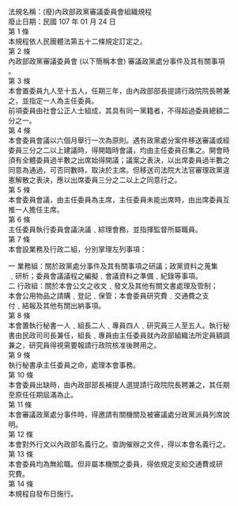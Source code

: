 法規名稱：(廢)內政部政黨審議委員會組織規程  
廢止日期：民國 107 年 01 月 24 日  
第 1 條  
本規程依人民團體法第五十二條規定訂定之。  
第 2 條  
內政部政黨審議委員會 (以下簡稱本會) 審議政黨處分事件及其有關事項  
。  
第 3 條  
本會置委員九人至十五人，任期三年，由內政部部長提請行政院院長聘兼  
之，並指定一人為主任委員。  
前項委員由社會公正人士組成，其具有同一黨籍者，不得超過委員總額二  
分之一。  
第 4 條  
本會委員會議以六個月舉行一次為原則。遇有政黨處分案件移送審議或經  
委員三分之二以上建議時，得開臨時會議，均由主任委員召集之。開會時  
須有全體委員過半數之出席始得開議；議案之表決，以出席委員過半數之  
同意為通過，可否同數時，取決於主席。但移送司法院大法官審理政黨違  
憲解散之表決，應以出席委員三分之二以上之同意行之。  
第 5 條  
本會委員會議，由主任委員為主席，主任委員未能出席時，由出席委員互  
推一人擔任主席。  
第 6 條  
主任委員執行委員會議決議﹑綜理會務，並指揮監督所屬職員。  
第 7 條  
本會設業務及行政二組，分別掌理左列事項：  


一 業務組：關於政黨處分事件及其有關事項之研議；政黨資料之蒐集  
﹑研析；委員會議議程之編擬﹑會議資料之準備﹑紀錄等事項。  
二 行政組：關於本會公文之收文﹑發文及其他有關文書處理及管制；  
本會公用物品之請購﹑登記﹑保管；本會委員研究費﹑交通費之支  
付﹑結報及其他有關出納事項。  
第 8 條  
本會置執行秘書一人﹑組長二人﹑專員四人﹑研究員三人至五人。執行秘  
書由民政司司長兼任，組長﹑專員由主任委員就內政部組織法所定員額調  
兼之，研究員得視需要報請行政院核准後聘用之。  
第 9 條  
執行秘書承主任委員之命，處理本會事務。  
第 10 條  
本會委員出缺時，由內政部部長補提人選提請行政院院長聘兼之，其任期  
至原任任期屆滿為止。  
第 11 條  
本會審議政黨處分事件時，得邀請有關機關及被審議處分政黨派員列席說  
明。  
第 12 條  
本會對外行文以內政部名義行之。查詢催辦之文件，得以本會名義行之。  
第 13 條  
本會委員均為無給職。但非屬本機關之委員，得依規定支給交通費或研  
究費。  
第 14 條  
本規程自發布日施行。  


